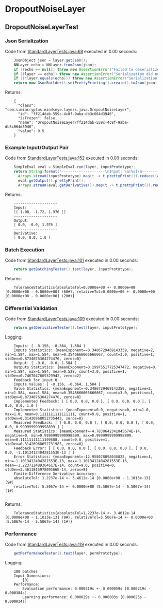 # DropoutNoiseLayer
## DropoutNoiseLayerTest
### Json Serialization
Code from [StandardLayerTests.java:68](../../../../../../../src/main/java/com/simiacryptus/mindseye/test/StandardLayerTests.java#L68) executed in 0.00 seconds: 
```java
    JsonObject json = layer.getJson();
    NNLayer echo = NNLayer.fromJson(json);
    if ((echo == null)) throw new AssertionError("Failed to deserialize");
    if ((layer == echo)) throw new AssertionError("Serialization did not copy");
    if ((!layer.equals(echo))) throw new AssertionError("Serialization not equal");
    return new GsonBuilder().setPrettyPrinting().create().toJson(json);
```

Returns: 

```
    {
      "class": "com.simiacryptus.mindseye.layers.java.DropoutNoiseLayer",
      "id": "ff214dab-559c-4c8f-9aba-db3c064d3940",
      "isFrozen": false,
      "name": "DropoutNoiseLayer/ff214dab-559c-4c8f-9aba-db3c064d3940",
      "value": 0.5
    }
```



### Example Input/Output Pair
Code from [StandardLayerTests.java:152](../../../../../../../src/main/java/com/simiacryptus/mindseye/test/StandardLayerTests.java#L152) executed in 0.00 seconds: 
```java
    SimpleEval eval = SimpleEval.run(layer, inputPrototype);
    return String.format("--------------------\nInput: \n[%s]\n--------------------\nOutput: \n%s\n--------------------\nDerivative: \n%s",
      Arrays.stream(inputPrototype).map(t -> t.prettyPrint()).reduce((a, b) -> a + ",\n" + b).get(),
      eval.getOutput().prettyPrint(),
      Arrays.stream(eval.getDerivative()).map(t -> t.prettyPrint()).reduce((a, b) -> a + ",\n" + b).get());
```

Returns: 

```
    --------------------
    Input: 
    [[ 1.08, -1.72, 1.976 ]]
    --------------------
    Output: 
    [ 0.0, -0.0, 1.976 ]
    --------------------
    Derivative: 
    [ 0.0, 0.0, 1.0 ]
```



### Batch Execution
Code from [StandardLayerTests.java:101](../../../../../../../src/main/java/com/simiacryptus/mindseye/test/StandardLayerTests.java#L101) executed in 0.00 seconds: 
```java
    return getBatchingTester().test(layer, inputPrototype);
```

Returns: 

```
    ToleranceStatistics{absoluteTol=0.0000e+00 +- 0.0000e+00 [0.0000e+00 - 0.0000e+00] (60#), relativeTol=0.0000e+00 +- 0.0000e+00 [0.0000e+00 - 0.0000e+00] (20#)}
```



### Differential Validation
Code from [StandardLayerTests.java:109](../../../../../../../src/main/java/com/simiacryptus/mindseye/test/StandardLayerTests.java#L109) executed in 0.00 seconds: 
```java
    return getDerivativeTester().test(layer, inputPrototype);
```
Logging: 
```
    Inputs: [ -0.156, -0.364, 1.584 ]
    Inputs Statistics: {meanExponent=-0.3486729469143359, negative=2, min=1.584, max=1.584, mean=0.3546666666666667, count=3.0, positive=1, stdDev=0.8734076304274476, zeros=0}
    Output: [ -0.0, -0.0, 1.584 ]
    Outputs Statistics: {meanExponent=0.19975517725347472, negative=0, min=1.584, max=1.584, mean=0.528, count=3.0, positive=1, stdDev=0.7467047609329942, zeros=2}
    Feedback for input 0
    Inputs Values: [ -0.156, -0.364, 1.584 ]
    Value Statistics: {meanExponent=-0.3486729469143359, negative=2, min=1.584, max=1.584, mean=0.3546666666666667, count=3.0, positive=1, stdDev=0.8734076304274476, zeros=0}
    Implemented Feedback: [ [ 0.0, 0.0, 0.0 ], [ 0.0, 0.0, 0.0 ], [ 0.0, 0.0, 1.0 ] ]
    Implemented Statistics: {meanExponent=0.0, negative=0, min=1.0, max=1.0, mean=0.1111111111111111, count=9.0, positive=1, stdDev=0.31426968052735443, zeros=8}
    Measured Feedback: [ [ 0.0, 0.0, 0.0 ], [ 0.0, 0.0, 0.0 ], [ 0.0, 0.0, 0.9999999999998899 ] ]
    Measured Statistics: {meanExponent=-4.7830642341045674E-14, negative=0, min=0.9999999999998899, max=0.9999999999998899, mean=0.11111111111109888, count=9.0, positive=1, stdDev=0.31426968052731985, zeros=8}
    Feedback Error: [ [ 0.0, 0.0, 0.0 ], [ 0.0, 0.0, 0.0 ], [ 0.0, 0.0, -1.1013412404281553E-13 ] ]
    Error Statistics: {meanExponent=-12.958078098036825, negative=1, min=-1.1013412404281553E-13, max=-1.1013412404281553E-13, mean=-1.223712489364617E-14, count=9.0, positive=0, stdDev=3.461181597809566E-14, zeros=8}
    Finite-Difference Derivative Accuracy:
    absoluteTol: 1.2237e-14 +- 3.4612e-14 [0.0000e+00 - 1.1013e-13] (9#)
    relativeTol: 5.5067e-14 +- 0.0000e+00 [5.5067e-14 - 5.5067e-14] (1#)
    
```

Returns: 

```
    ToleranceStatistics{absoluteTol=1.2237e-14 +- 3.4612e-14 [0.0000e+00 - 1.1013e-13] (9#), relativeTol=5.5067e-14 +- 0.0000e+00 [5.5067e-14 - 5.5067e-14] (1#)}
```



### Performance
Code from [StandardLayerTests.java:119](../../../../../../../src/main/java/com/simiacryptus/mindseye/test/StandardLayerTests.java#L119) executed in 0.00 seconds: 
```java
    getPerformanceTester().test(layer, permPrototype);
```
Logging: 
```
    100 batches
    Input Dimensions:
    	[3]
    Performance:
    	Evaluation performance: 0.000319s +- 0.000059s [0.000219s - 0.000384s]
    	Learning performance: 0.000029s +- 0.000003s [0.000025s - 0.000034s]
    
```

